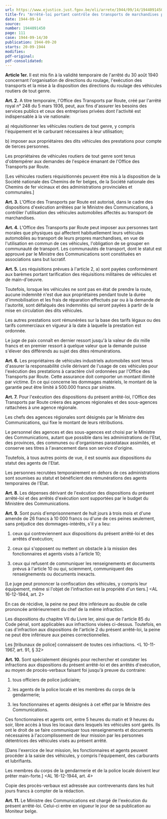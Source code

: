 ```yaml
---
url: https://www.ejustice.just.fgov.be/eli/arrete/1944/09/14/1944091450/justel
title-fr: "Arrêté-loi portant contrôle des transports de marchandises par véhicules routiers."
date: 1944-09-14
source:
number: 1944091450
page: 111
case: 1944-09-14/30
publication: 1944-09-20
starts: 20-09-1944
modifies:
pdf-original:
pdf-consolidated:
---
```


**Article 1er.** Il est mis fin à la validité temporaire de l'arrêté du 30 août 1940 concernant l'organisation de directions du roulage, l'exécution des transports et la mise à la disposition des directions du roulage des véhicules routiers de tout genre.

**Art. 2.** A titre temporaire, l'Office des Transports par Route, créé par l'arrêté royal n° 248 du 5 mars 1936, peut, aux fins d'assurer les besoins des services publics et ceux des entreprises privées dont l'activité est indispensable à la vie nationale:

   a) réquisitionner les véhicules routiers de tout genre, y compris l'équipement et le carburant nécessaires à leur utilisation;

   b) imposer aux propriétaires des dits véhicules des prestations pour compte de tierces personnes.

Les propriétaires de véhicules routiers de tout genre sont tenus d'obtempérer aux demandes de l'espèce émanant de l'Office des Transports par Route.

[Les véhicules routiers réquisitionnés peuvent être mis à la disposition de la Société nationale des Chemins de fer belges, de la Société nationale des Chemins de fer vicinaux et des administrations provinciales et communales.] 

**Art. 3.** L'Office des Transports par Route est autorisé, dans le cadre des dispositions d'exécution arrêtées par le Ministre des Communications, à contrôler l'utilisation des véhicules automobiles affectés au transport de marchandises.

**Art. 4.** L'Office des Transports par Route peut imposer aux personnes tant morales que physiques qui affectent habituellement leurs véhicules automobiles au transport de leurs propres marchandises, en vue de l'utilisation en commun de ces véhicules, l'obligation de se grouper en communauté de transport. Les communautés de transport, dont le statut est approuvé par le Ministre des Communications sont constituées en associations sans but lucratif.

**Art. 5.**  Les réquisitions prévues à l'article 2, a) sont payées conformément aux barèmes portant tarification des réquisitions militaires de véhicules et de main-d'oeuvre.

Toutefois, lorsque les véhicules ne sont pas en état de prendre la route, aucune indemnité n'est due aux propriétaires pendant toute la durée d'immobilisation et les frais de réparation effectués par ou à la demande de l'autorité, sont défalqués des indemnités qui seront payées à partir de la mise en circulation des dits véhicules.

Les autres prestations sont rémunérées sur la base des tarifs légaux ou des tarifs commerciaux en vigueur à la date à laquelle la prestation est ordonnée.

Le juge de paix connaît en dernier ressort jusqu'à la valeur de dix mille francs et en premier ressort à quelque valeur que la demande puisse s'élever des différends au sujet des dites rémunérations.

**Art. 6.** Les propriétaires de véhicules industriels automobiles sont tenus d'assurer la responsabilité civile dérivant de l'usage de ces véhicules pour l'exécution des prestations à caractère civil ordonnées par l'Office des Transports par Route. Cette assurance doit comporter un montant illimité par victime. En ce qui concerne les dommages matériels, le montant de la garantie peut être limité à 500.000 francs par sinistre.

**Art. 7.** Pour l'exécution des dispositions du présent arrêté-loi, l'Office des Transports par Route créera des agences régionales et des sous-agences rattachées à une agence régionale.

Les chefs des agences régionales sont désignés par le Ministre des Communications, qui fixe le montant de leurs rétributions.

Le personnel des agences et des sous-agences est choisi par le Ministre des Communications, autant que possible dans les administrations de l'Etat, des provinces, des communes ou d'organismes parastataux assimilés, et conserve ses titres à l'avancement dans son service d'origine.

Toutefois, à tous autres points de vue, il est soumis aux dispositions du statut des agents de l'Etat.

Les personnes recrutées temporairement en dehors de ces administrations sont soumises au statut et bénéficient des rémunérations des agents temporaires de l'Etat.

**Art. 8.** Les dépenses dérivant de l'exécution des dispositions du présent arrêté-loi et des arrêtés d'exécution sont supportées par le budget du Ministère des Communications.

**Art. 9.** Sont punis d'emprisonnement de huit jours à trois mois et d'une amende de 26 francs à 10 000 francs ou d'une de ces peines seulement, sans préjudice des dommages-intérêts, s'il y a lieu:

1. ceux qui contreviennent aux dispositions du présent arrêté-loi et des arrêtés d'exécution;

2. ceux qui s'opposent ou mettent un obstacle à la mission des fonctionnaires et agents visés à l'article 10;

3. ceux qui refusent de communiquer les renseignements et documents prévus à l'article 10 ou qui, sciemment, communiquent des renseignements ou documents inexacts.

[Le juge peut prononcer la confiscation des véhicules, y compris leur équipement, même si l'objet de l'infraction est la propriété d'un tiers.] <AL 16-12-1944, art. 2>

En cas de récidive, la peine ne peut être inférieure au double de celle prononcée antérieurement du chef de la même infraction.

Les dispositions du chapitre VII du Livre Ier, ainsi que de l'article 85 du Code pénal, sont applicables aux infractions visées ci-dessus. Toutefois, en cas d'infraction aux dispositions de l'article 2 du présent arrêté-loi, la peine ne peut être inférieure aux peines correctionnelles.

Les [tribunaux de police] connaissent de toutes ces infractions. <L 10-11-1967, art. 91, § 32>

**Art. 10.** Sont spécialement désignés pour rechercher et constater les infractions aux dispositions du présent arrêté-loi et des arrêtés d'exécution, au moyen de procès-verbaux faisant foi jusqu'à preuve du contraire:

1. tous officiers de police judiciaire;

2. les agents de la police locale et les membres du corps de la gendarmerie;

3. les fonctionnaires et agents désignés à cet effet par le Ministre des Communications.

Ces fonctionnaires et agents ont, entre 5 heures du matin et 9 heures du soir, libre accès à tous les locaux dans lesquels les véhicules sont garés. Ils ont le droit de se faire communiquer tous renseignements et documents nécessaires à l'accomplissement de leur mission par les personnes détentrices des véhicules visés au présent arrêté.

[Dans l'exercice de leur mission, les fonctionnaires et agents peuvent procéder à la saisie des véhicules, y compris l'équipement, des carburants et lubrifiants.

Les membres du corps de la gendarmerie et de la police locale doivent leur prêter main-forte.] <AL 16-12-1944, art. 4>

Copie des procès-verbaux est adressée aux contrevenants dans les huit jours francs à compter de la rédaction.

**Art. 11.** Le Ministre des Communications est chargé de l'exécution du présent arrêté-loi. Celui-ci entre en vigueur le jour de sa publication au Moniteur belge.
